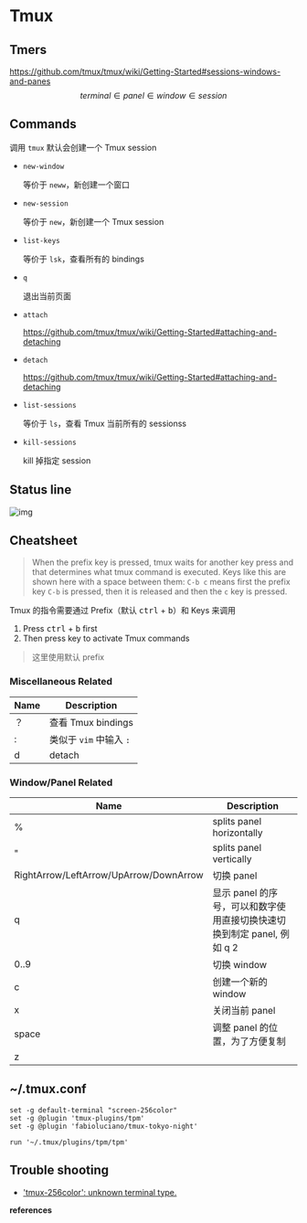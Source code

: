 # Tmux

## Tmers

https://github.com/tmux/tmux/wiki/Getting-Started#sessions-windows-and-panes
$$
terminal \in panel \in window \in session
$$


## Commands

调用 `tmux` 默认会创建一个 Tmux session

- `new-window`

  等价于 `neww`，新创建一个窗口

- `new-session`

  等价于 `new`，新创建一个 Tmux session

- `list-keys`

  等价于 `lsk`，查看所有的 bindings

- `q`

  退出当前页面

- `attach`

  https://github.com/tmux/tmux/wiki/Getting-Started#attaching-and-detaching

- `detach`

  https://github.com/tmux/tmux/wiki/Getting-Started#attaching-and-detaching

- `list-sessions`

  等价于 `ls`，查看 Tmux 当前所有的 sessionss

- `kill-sessions`

  kill 掉指定 session

## Status line

![img](https://github.com/tmux/tmux/wiki/images/tmux_status_line_diagram.png)

## Cheatsheet

> When the prefix key is pressed, tmux waits for another key press and that determines what tmux command is executed. Keys like this are shown here with a space between them: `C-b c` means first the prefix key `C-b` is pressed, then it is released and then the `c` key is pressed. 

Tmux 的指令需要通过 Prefix（默认 <kbd>ctrl</kbd> + <kbd>b</kbd>）和 Keys 来调用

1. Press <kbd>ctrl</kbd> + <kbd>b</kbd> first
2. Then press key to activate Tmux commands

> 这里使用默认 prefix

### Miscellaneous Related

| Name | Description             |
| ---- | ----------------------- |
| ？   | 查看 Tmux bindings      |
| :    | 类似于 `vim` 中输入 `:` |
| d    | detach                  |

### Window/Panel Related

| Name                                   | Description                                                  |
| -------------------------------------- | ------------------------------------------------------------ |
| %                                      | splits panel horizontally                                    |
| "                                      | splits panel vertically                                      |
| RightArrow/LeftArrow/UpArrow/DownArrow | 切换 panel                                                   |
| q                                      | 显示 panel 的序号，可以和数字使用直接切换快速切换到制定 panel, 例如 q 2 |
| 0..9                                   | 切换 window                                                  |
| c                                      | 创建一个新的 window                                          |
| x                                      | 关闭当前 panel                                               |
| space                                  | 调整 panel 的位置，为了方便复制                              |
| z                                      |                                                              |

## ~/.tmux.conf

```
set -g default-terminal "screen-256color"
set -g @plugin 'tmux-plugins/tpm'
set -g @plugin 'fabioluciano/tmux-tokyo-night'

run '~/.tmux/plugins/tpm/tpm'
```

## Trouble shooting

- ['tmux-256color': unknown terminal type.](https://unix.stackexchange.com/questions/1045/getting-256-colors-to-work-in-tmux)

**references**

[^1]:https://github.com/tmux/tmux/wiki/Getting-Started
[^2]:https://superuser.com/questions/266725/tmux-ctrlb-not-working
[^3]:https://github.com/fabioluciano/tmux-tokyo-night#available-configurations
[^4]:https://github.com/tmux-plugins/tpm